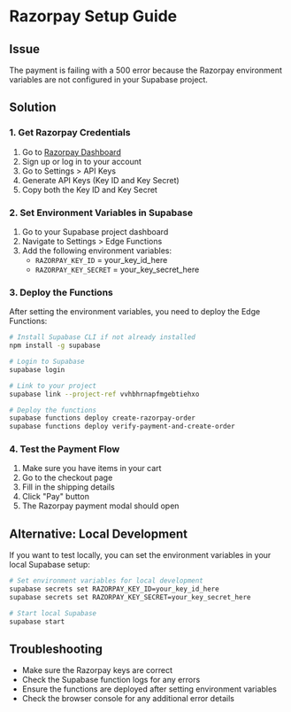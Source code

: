 # Razorpay Setup Guide

## Issue
The payment is failing with a 500 error because the Razorpay environment variables are not configured in your Supabase project.

## Solution

### 1. Get Razorpay Credentials
1. Go to [Razorpay Dashboard](https://dashboard.razorpay.com/)
2. Sign up or log in to your account
3. Go to Settings > API Keys
4. Generate API Keys (Key ID and Key Secret)
5. Copy both the Key ID and Key Secret

### 2. Set Environment Variables in Supabase
1. Go to your Supabase project dashboard
2. Navigate to Settings > Edge Functions
3. Add the following environment variables:
   - `RAZORPAY_KEY_ID` = your_key_id_here
   - `RAZORPAY_KEY_SECRET` = your_key_secret_here

### 3. Deploy the Functions
After setting the environment variables, you need to deploy the Edge Functions:

```bash
# Install Supabase CLI if not already installed
npm install -g supabase

# Login to Supabase
supabase login

# Link to your project
supabase link --project-ref vvhbhrnapfmgebtiehxo

# Deploy the functions
supabase functions deploy create-razorpay-order
supabase functions deploy verify-payment-and-create-order
```

### 4. Test the Payment Flow
1. Make sure you have items in your cart
2. Go to the checkout page
3. Fill in the shipping details
4. Click "Pay" button
5. The Razorpay payment modal should open

## Alternative: Local Development
If you want to test locally, you can set the environment variables in your local Supabase setup:

```bash
# Set environment variables for local development
supabase secrets set RAZORPAY_KEY_ID=your_key_id_here
supabase secrets set RAZORPAY_KEY_SECRET=your_key_secret_here

# Start local Supabase
supabase start
```

## Troubleshooting
- Make sure the Razorpay keys are correct
- Check the Supabase function logs for any errors
- Ensure the functions are deployed after setting environment variables
- Check the browser console for any additional error details
